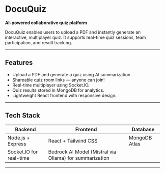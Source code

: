 # DocuQuiz

**AI-powered collaborative quiz platform**

DocuQuiz enables users to upload a PDF and instantly generate an interactive, multiplayer quiz. It supports real-time quiz sessions, team participation, and result tracking.

---

##  Features

- Upload a PDF and generate a quiz using AI summarization.
- Shareable quiz room links — anyone can join!
- Real-time multiplayer using Socket.IO.
- Quiz results stored in MongoDB for analytics.
- Lightweight React frontend with responsive design.

---

##  Tech Stack

| Backend       | Frontend    | Database       |
|---------------|-------------|----------------|
| Node.js + Express | React + Tailwind CSS | MongoDB Atlas  |
| Socket.IO for real-time  | Bedrock AI Model (Mistral via Ollama) for summarization  |

---
